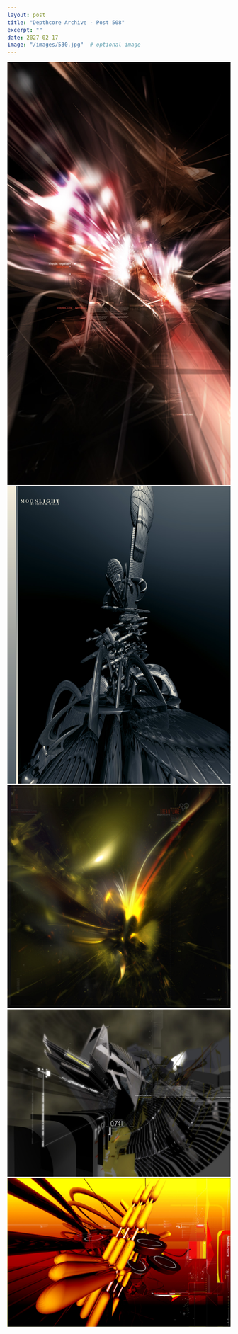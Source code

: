 ```yaml
---
layout: post
title: "Depthcore Archive - Post 508"
excerpt: ""
date: 2027-02-17
image: "/images/530.jpg"  # optional image
---
```


<img src="/images/530.jpg">
<img src="/images/531.jpg" alt="531.jpg"/>
<img src="/images/532.jpg" alt="532.jpg"/>
<img src="/images/533.jpg" alt="533.jpg"/>
<img src="/images/534.jpg" alt="534.jpg"/>
